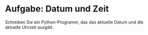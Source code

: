 # Aufgabe: Datum und Zeit

Schreiben Sie ein Python-Programm, das das aktuelle Datum und die aktuelle Uhrzeit ausgibt.
